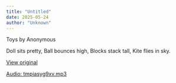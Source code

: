 ```yaml
---
title: "Untitled"
date: 2025-05-24
author: "Unknown"
---
```


Toys by Anonymous

Doll sits pretty,
Ball bounces high,
Blocks stack tall,
Kite flies in sky.

[View original](https://t.me/c/2696929880/201)


[Audio: tmpiasyg9xv.mp3](files/tmpiasyg9xv.mp3)